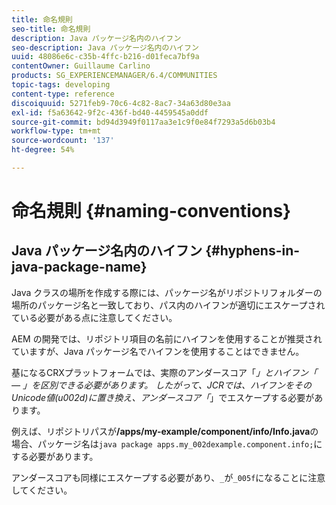 ```yaml
---
title: 命名規則
seo-title: 命名規則
description: Java パッケージ名内のハイフン
seo-description: Java パッケージ名内のハイフン
uuid: 48086e6c-c35b-4ffc-b216-d01feca7bf9a
contentOwner: Guillaume Carlino
products: SG_EXPERIENCEMANAGER/6.4/COMMUNITIES
topic-tags: developing
content-type: reference
discoiquuid: 5271feb9-70c6-4c82-8ac7-34a63d80e3aa
exl-id: f5a63642-9f2c-436f-bd40-4459545a0ddf
source-git-commit: bd94d3949f0117aa3e1c9f0e84f7293a5d6b03b4
workflow-type: tm+mt
source-wordcount: '137'
ht-degree: 54%

---
```


# 命名規則 {#naming-conventions}

## Java パッケージ名内のハイフン {#hyphens-in-java-package-name}

Java クラスの場所を作成する際には、パッケージ名がリポジトリフォルダーの場所のパッケージ名と一致しており、パス内のハイフンが適切にエスケープされている必要がある点に注意してください。

AEM の開発では、リポジトリ項目の名前にハイフンを使用することが推奨されていますが、Java パッケージ名でハイフンを使用することはできません。

基になるCRXプラットフォームでは、実際のアンダースコア「_」とハイフン「 — 」を区別できる必要があります。 したがって、JCRでは、ハイフンをそのUnicode値(u002d)に置き換え、アンダースコア「_」でエスケープする必要があります。

例えば、リポジトリパスが&#x200B;**/apps/my-example/component/info/Info.java**&#x200B;の場合、パッケージ名は`java package apps.my_002dexample.component.info;`にする必要があります。

アンダースコアも同様にエスケープする必要があり、`_`が`_005f`になることに注意してください。
